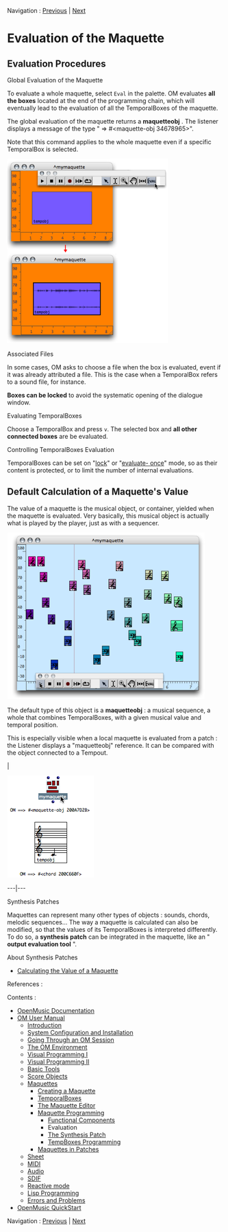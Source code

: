 Navigation : [Previous](InputsOutputs "page précédente\(Functional
Components\)") | [Next](Synthpatchprog "Next\(The
Synthesis Patch\)")


# Evaluation of the Maquette

## Evaluation Procedures

Global Evaluation of the Maquette

To evaluate a whole maquette, select `Eval` in the palette. OM evaluates
**all the boxes** located at the end of the programming chain, which will
eventually lead to the evaluation of all the TemporalBoxes of the maquette.

The global evaluation of the maquette returns a  **maquetteobj** . The
listener displays a message of the type " => #<maquette-obj 34678965>".

Note that this command applies to the whole maquette even if a specific
TemporalBox is selected.

![](../res/evalmaq1.png)

Associated Files

In some cases, OM asks to choose a file when the box is evaluated, event if it
was already attributed a file. This is the case when a TemporalBox refers to a
sound file, for instance.

**Boxes can be locked** to avoid the systematic opening of the dialogue
window.

Evaluating TemporalBoxes

Choose a TemporalBox and press `v`. The selected box and  **all other
connected boxes** are be evaluated.

Controlling TemporalBoxes Evaluation

TemporalBoxes can be set on "[lock](LockMode)" or "[evaluate-
once](EvOnceMode)" mode, so as their content is protected, or to limit
the number of internal evaluations.

## Default Calculation of a Maquette's Value

The value of a maquette is the musical object, or container, yielded when the
maquette is evaluated. Very basically, this musical object is actually what is
played by the player, just as with a sequencer.

![](../res/play1.png)

The default type of this object is a  **maquetteobj** : a musical sequence, a
whole that combines TemporalBoxes, with a given musical value and temporal
position.

This is especially visible when a local maquette is evaluated from a patch :
the Listener displays a "maquetteobj" reference. It can be compared with the
object connected to a Tempout.

|

![](../res/evalmaq3.png)  
  
---|---  
  
Synthesis Patches

Maquettes can represent many other types of objects : sounds, chords, melodic
sequences... The way a maquette is calculated can also be modified, so that
the values of its TemporalBoxes is interpreted differently. To do so, a
**synthesis patch** can be integrated in the maquette, like an " **output
evaluation tool** ".

About Synthesis Patches

  * [Calculating the Value of a Maquette](Synthesispatch)

References :

Contents :

  * [OpenMusic Documentation](OM-Documentation)
  * [OM User Manual](OM-User-Manual)
    * [Introduction](00-Contents)
    * [System Configuration and Installation](Installation)
    * [Going Through an OM Session](Goingthrough)
    * [The OM Environment](Environment)
    * [Visual Programming I](BasicVisualProgramming)
    * [Visual Programming II](AdvancedVisualProgramming)
    * [Basic Tools](BasicObjects)
    * [Score Objects](ScoreObjects)
    * [Maquettes](Maquettes)
      * [Creating a Maquette](Maquette)
      * [TemporalBoxes](TemporalBoxes)
      * [The Maquette Editor](Editor)
      * [Maquette Programming](Programming%20Maquette)
        * [Functional Components](InputsOutputs)
        * Evaluation
        * [The Synthesis Patch](Synthpatchprog)
        * [TempBoxes Programming](TempProgramming)
      * [Maquettes in Patches](Maquettes%20in%20Patches)
    * [Sheet](Sheet)
    * [MIDI](MIDI)
    * [Audio](Audio)
    * [SDIF](SDIF)
    * [Reactive mode](Reactive)
    * [Lisp Programming](Lisp)
    * [Errors and Problems](errors)
  * [OpenMusic QuickStart](QuickStart-Chapters)

Navigation : [Previous](InputsOutputs "page précédente\(Functional
Components\)") | [Next](Synthpatchprog "Next\(The
Synthesis Patch\)")

